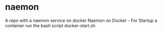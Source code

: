 # naemon
A repo with a naemon service on docker
Naemon on Docker - For Startup a container run the bash script docker-start.sh

